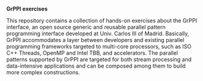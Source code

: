 **GrPPI exercises**

This repository contains a collection of hands-on exercises about the GrPPI interface, an open source generic and reusable parallel pattern programming interface developed at Univ. Carlos III of Madrid. Basically, GrPPI accommodates a layer between developers and existing parallel programming frameworks targeted to multi-core processors, such as ISO C++ Threads, OpenMP and Intel TBB, and accelerators. The parallel patterns supported by GrPPI are targeted for both stream processing and data-intensive applications and can be composed among them to build more complex constructions. 
